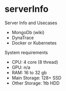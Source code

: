 # serverInfo
 Server Info and Usecases
* MongoDb (wiki)
* DynaTrace
* Docker or Kubernetes

System requirements
* CPU: 4 core (8 thread)
* GPU: n/a
* RAM: 16 to 32 gb
* Main Storage: 128+ SSD
* Other Storage: 1tb HDD
